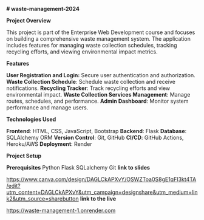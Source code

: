 **# waste-management-2024**


**Project Overview**


This project is part of the Enterprise Web Development course and focuses on building a comprehensive waste management system. The application includes features for managing waste collection schedules, tracking recycling efforts, and viewing environmental impact metrics.

**Features**

**User Registration and Login:** Secure user authentication and authorization.
**Waste Collection Schedule**: Schedule waste collection and receive notifications.
**Recycling Tracker**: Track recycling efforts and view environmental impact.
**Waste Collection Services Management**: Manage routes, schedules, and performance.
**Admin Dashboard**: Monitor system performance and manage users.

**Technologies Used**

**Frontend**: HTML, CSS, JavaScript, Bootstrap
**Backend**: Flask
**Database**: SQLAlchemy ORM
**Version Control**: Git, GitHub
**CI/CD**: GitHub Actions, Heroku/AWS
**Deployment**: Render


**Project Setup**

**Prerequisites**
Python
Flask
SQLalchemy
Git
**link to slides**

https://www.canva.com/design/DAGLCkAPXvY/OSWZToa0S8gE1qFI3kt4TA/edit?utm_content=DAGLCkAPXvY&utm_campaign=designshare&utm_medium=link2&utm_source=sharebutton
**link to the live**


https://waste-management-1.onrender.com


